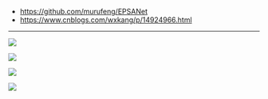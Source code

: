 - https://github.com/murufeng/EPSANet
- https://www.cnblogs.com/wxkang/p/14924966.html

---

![](https://img-blog.csdnimg.cn/2021062323255841.png)

![](https://img-blog.csdnimg.cn/img_convert/2516c66901b3128b913f81b801a746a5.png)

![](https://img-blog.csdnimg.cn/20210623232423330.png)

![](https://img-blog.csdnimg.cn/img_convert/a6c0247a207d58bc7c02dc2609531e2c.png)